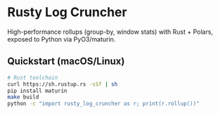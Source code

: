 # Rusty Log Cruncher

High-performance rollups (group-by, window stats) with Rust + Polars, exposed to Python via PyO3/maturin.

## Quickstart (macOS/Linux)
```bash
# Rust toolchain
curl https://sh.rustup.rs -sSf | sh
pip install maturin
make build
python -c "import rusty_log_cruncher as r; print(r.rollup())"
